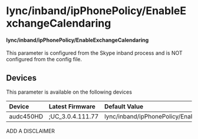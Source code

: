 ﻿---
description: lync/inband/ipPhonePolicy/EnableExchangeCalendaring
search:
    keywords: ['lync','inband','ipPhonePolicy','EnableExchangeCalendaring']
---

# lync/inband/ipPhonePolicy/EnableExchangeCalendaring

#### lync/inband/ipPhonePolicy/EnableExchangeCalendaring

This parameter is configured from the Skype inband process and is NOT configured from the config file.



## Devices
This parameter is available on the following devices

| Device | Latest Firmware | Default Value |
|:---|:---|:---|
| audc450HD | ;UC_3.0.4.111.77 | lync/inband/ipPhonePolicy/EnableExchangeCalendaring=1 

ADD A DISCLAIMER
